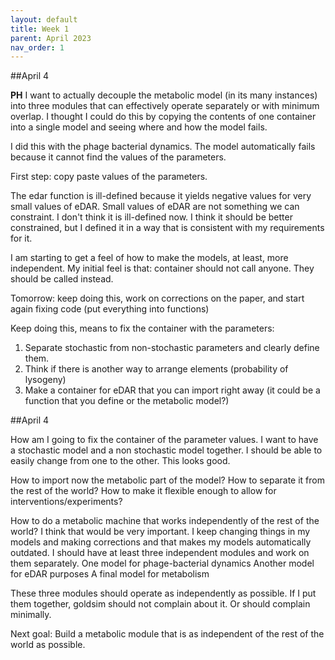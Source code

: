 ```yaml
---
layout: default
title: Week 1
parent: April 2023
nav_order: 1
---
```


##April 4

**PH** I want to actually decouple the metabolic model (in its many instances) into three modules that
can effectively operate separately or with minimum overlap.
I thought I could do this by copying the contents of one container into a single model and seeing where and
how the model fails.

I did this with the phage bacterial dynamics. The model automatically fails because it cannot find the values 
of the parameters.

First step: copy paste values of the parameters.

The edar function is ill-defined because it yields negative values for very small values of eDAR.
Small values of eDAR are not something we can constraint. 
I don't think it is ill-defined now. I think it should be better constrained, but I defined it in a way
that is consistent with my requirements for it.

I am starting to get a feel of how to make the models, at least, more independent. My initial feel is that:
container should not call anyone. They should be called instead. 

Tomorrow: keep doing this, work on corrections on the paper, and start again fixing code (put everything into functions)

Keep doing this, means to fix the container with the parameters:
1. Separate stochastic from non-stochastic parameters and clearly define them.
2. Think if there is another way to arrange elements (probability of lysogeny)
3. Make a container for eDAR that you can import right away (it could be a function that you define or 
the metabolic model?)

##April 4

How am I going to fix the container of the parameter values. I want to have a stochastic model and a non
stochastic model together. I should be able to easily change from one to the other. This looks good.

How to import now the metabolic part of the model? How to separate it from the rest of the world? How to make it flexible enough to allow for interventions/experiments?

How to do a metabolic machine that works independently of the rest of the world? I think that would be very important. I keep changing things in my models and making corrections and that makes my models automatically outdated.
I should have at least three independent modules and work on them separately.
One model for phage-bacterial dynamics
Another model for eDAR purposes
A final model for metabolism

These three modules should operate as independently as possible. If I put them together, goldsim should not complain about it. Or should complain minimally. 

Next goal: Build a metabolic module that is as independent of the rest of the world as possible.